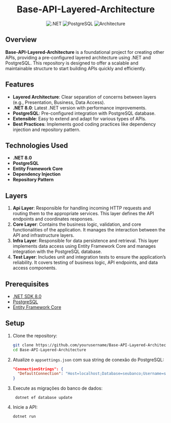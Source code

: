 <h1 align="center">Base-API-Layered-Architecture</h1>


<p align="center">
  <img src="https://img.shields.io/badge/.NET-8.0-blue" alt=".NET">
  <img src="https://img.shields.io/badge/PostgreSQL-16-blue" alt="PostgreSQL">
  <img src="https://img.shields.io/badge/Architecture-Layered-orange" alt="Architecture">
</p>


## Overview

**Base-API-Layered-Architecture** is a foundational project for creating other APIs, providing a pre-configured layered architecture using .NET and PostgreSQL. This repository is designed to offer a scalable and maintainable structure to start building APIs quickly and efficiently.

## Features

- **Layered Architecture**: Clear separation of concerns between layers (e.g., Presentation, Business, Data Access).
- **.NET 8.0**: Latest .NET version with performance improvements.
- **PostgreSQL**: Pre-configured integration with PostgreSQL database.
- **Extensible**: Easy to extend and adapt for various types of APIs.
- **Best Practices**: Implements good coding practices like dependency injection and repository pattern.

## Technologies Used

- **.NET 8.0**
- **PostgreSQL**
- **Entity Framework Core**
- **Dependency Injection**
- **Repository Pattern**

## Layers

1. **Api Layer**: Responsible for handling incoming HTTP requests and routing them to the appropriate services. This layer defines the API endpoints and coordinates responses.
2. **Core Layer**: Contains the business logic, validation, and core functionalities of the application. It manages the interaction between the API and infrastructure layers.
3. **Infra Layer**: Responsible for data persistence and retrieval. This layer implements data access using Entity Framework Core and manages integration with the PostgreSQL database.
4. **Test Layer**: Includes unit and integration tests to ensure the application’s reliability. It covers testing of business logic, API endpoints, and data access components.

## Prerequisites

- [.NET SDK 8.0](https://dotnet.microsoft.com/download)
- [PostgreSQL](https://www.postgresql.org/download/)
- [Entity Framework Core](https://docs.microsoft.com/en-us/ef/core/)

## Setup

1. Clone the repository:

   ```bash
   git clone https://github.com/yourusername/Base-API-Layered-Architecture.git
   cd Base-API-Layered-Architecture

2. Atualize o `appsettings.json` com sua string de conexão do PostgreSQL:

   ```json
   "ConnectionStrings": {
     "DefaultConnection": "Host=localhost;Database=seubanco;Username=seuusuario;Password=suasenha"
   }

3. Execute as migrações do banco de dados:

        dotnet ef database update


4. Inicie a API:
   
       dotnet run
